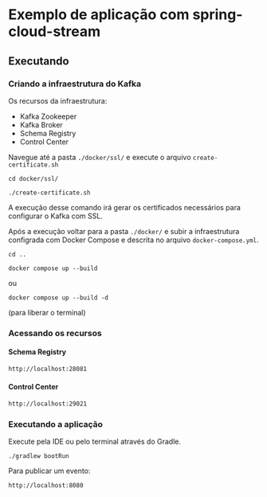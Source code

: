 # Exemplo de aplicação com spring-cloud-stream

## Executando

### Criando a infraestrutura do Kafka
Os recursos da infraestrutura:

- Kafka Zookeeper
- Kafka Broker
- Schema Registry
- Control Center

Navegue até a pasta `./docker/ssl/` e execute o arquivo `create-certificate.sh`

```shell
cd docker/ssl/
```

```shell
./create-certificate.sh
```

A execução desse comando irá gerar os certificados necessários para configurar o Kafka com SSL.

Após a execução voltar para a pasta `./docker/` e subir a infraestrutura configrada com Docker Compose e descrita no
arquivo `docker-compose.yml`.

```shell
cd ..
```

```shell
docker compose up --build
```

ou

```shell
docker compose up --build -d
```

(para liberar o terminal)

### Acessando os recursos

#### Schema Registry

```html
http://localhost:28081
```

#### Control Center

```html
http://localhost:29021
```

### Executando a aplicação

Execute pela IDE ou pelo terminal através do Gradle.

```shell
./gradlew bootRun
```

Para publicar um evento:

```html
http://localhost:8080
```
